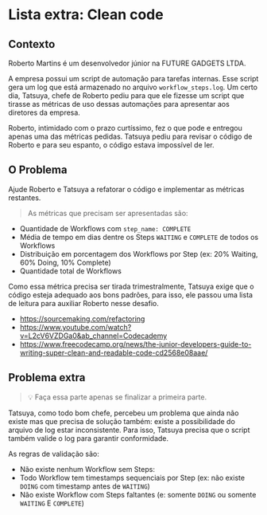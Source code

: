 # Lista extra: Clean code

## Contexto
Roberto Martins é um desenvolvedor júnior na FUTURE GADGETS LTDA. 

A empresa possui um script de automação para tarefas internas. Esse script gera um log que está armazenado no arquivo `workflow_steps.log`. Um certo dia, Tatsuya, chefe de Roberto pediu para que ele fizesse um script que tirasse as métricas de uso dessas automações para apresentar aos diretores da empresa.

Roberto, intimidado com o prazo curtíssimo, fez o que pode e entregou apenas uma das métricas pedidas. Tatsuya pediu para revisar o código de Roberto e para seu espanto, o código estava impossível de ler.

## O Problema
Ajude Roberto e Tatsuya a refatorar o código e implementar as métricas restantes.

> As métricas que precisam ser apresentadas são:
- Quantidade de Workflows com `step_name: COMPLETE`
- Média de tempo em dias dentre os Steps `WAITING` e `COMPLETE` de todos os Workflows
- Distribuição em porcentagem dos Workflows por Step (ex: 20% Waiting, 60% Doing, 10% Complete)
- Quantidade total de Workflows

Como essa métrica precisa ser tirada trimestralmente, Tatsuya exige que o código esteja adequado aos bons padrões, para isso, ele passou uma lista de leitura para auxiliar Roberto nesse desafio.
- https://sourcemaking.com/refactoring
- https://www.youtube.com/watch?v=L2cV6VZDGa0&ab_channel=Codecademy
- https://www.freecodecamp.org/news/the-junior-developers-guide-to-writing-super-clean-and-readable-code-cd2568e08aae/

## Problema extra
> 💡 Faça essa parte apenas se finalizar a primeira parte.

Tatsuya, como todo bom chefe, percebeu um problema que ainda não existe mas que precisa de solução também: existe a possibilidade do arquivo de log estar inconsistente. Para isso, Tatsuya precisa que o script também valide o log para garantir conformidade.

As regras de validação são:
- Não existe nenhum Workflow sem Steps:
- Todo Workflow tem timestamps sequenciais por Step (ex: não existe `DOING` com timestamp antes de `WAITING`)
- Não existe Workflow com Steps faltantes (e: somente `DOING` ou somente `WAITING` E `COMPLETE`)
